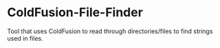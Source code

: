 # ColdFusion-File-Finder
Tool that uses ColdFusion to read through directories/files to find strings used in files. 
